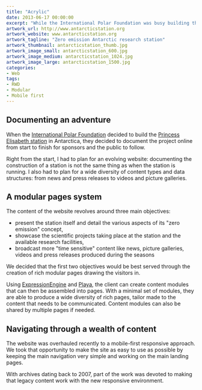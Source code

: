 ```yaml
---
title: "Acrylic"
date: 2013-06-17 00:00:00
excerpt: "While the International Polar Foundation was busy building the first “zero emission” research station in Antarctica, I got to build the website for it."
artwork_url: http://www.antarcticstation.org
artwork_website: www.antarcticstation.org
artwork_tagline: "Zero emission Antarctic research station"
artwork_thumbnail: antarcticstation_thumb.jpg
artwork_image_small: antarcticstation_600.jpg
artwork_image_medium: antarcticstation_1024.jpg
artwork_image_large: antarcticstation_1500.jpg
categories:
- Web
tags:
- RWD
- Modular
- Mobile first
---
```


## Documenting an adventure

When the [International Polar Foundation](http://www.polarfoundation.org) decided to build the [Princess Elisabeth station](http://www.antarcticstation.org) in Antarctica, they decided to document the project online from start to finish for sponsors and the public to follow.

Right from the start, I had to plan for an evolving website: documenting the construction of a station is not the same thing as when the station is running. I also had to plan for a wide diversity of content types and data structures: from news and press releases to videos and picture galleries.

## A modular pages system

The content of the website revolves around three main objectives:

- present the station itself and detail the various aspects of its "zero emission" concept,
- showcase the scientific projects taking place at the station and the available research facilities,
- broadcast more "time sensitive" content like news, picture galleries, videos and press releases produced during the seasons

We decided that the first two objectives would be best served through the creation of rich modular pages drawing the visitors in.

Using [ExpressionEngine](https://ellislab.com/expressionengine) and [Playa](http://devot-ee.com/add-ons/playa), the client can create content modules that can then be assembled into pages. With a minimal set of modules, they are able to produce a wide diversity of rich pages, tailor made to the content that needs to be communicated. Content modules can also be shared by multiple pages if needed.

## Navigating through a wealth of content

The website was overhauled recently to a mobile-first responsive approach. We took that opportunity to make the site as easy to use as possible by keeping the main navigation very simple and working on the main landing pages.

With archives dating back to 2007, part of the work was devoted to making that legacy content work with the new responsive environment.